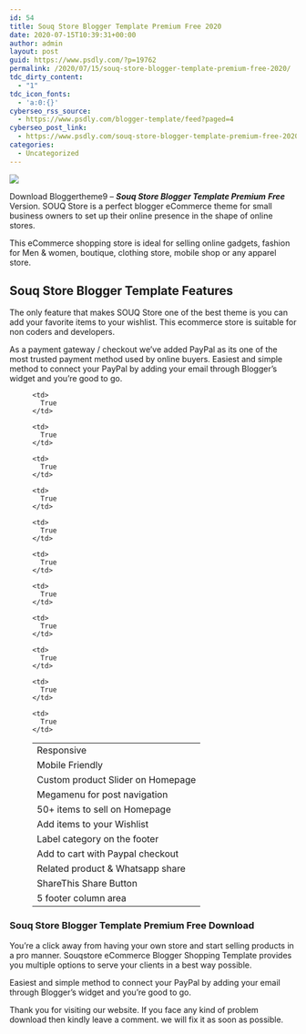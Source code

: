 ```yaml
---
id: 54
title: Souq Store Blogger Template Premium Free 2020
date: 2020-07-15T10:39:31+00:00
author: admin
layout: post
guid: https://www.psdly.com/?p=19762
permalink: /2020/07/15/souq-store-blogger-template-premium-free-2020/
tdc_dirty_content:
  - "1"
tdc_icon_fonts:
  - 'a:0:{}'
cyberseo_rss_source:
  - https://www.psdly.com/blogger-template/feed?paged=4
cyberseo_post_link:
  - https://www.psdly.com/souq-store-blogger-template-premium-free-2020
categories:
  - Uncategorized
---
```

<div>
  <img src="https://i2.wp.com/www.psdly.com/wp-content/uploads/2020/07/Souq-Store-Blogger-Template-Premium-Version-Free-Download.jpg" class="ff-og-image-inserted" />
</div>

Download Bloggertheme9 – **_Souq Store Blogger Template Premium_** **_Free_** Version. SOUQ Store is a perfect blogger eCommerce theme for small business owners to set up their online presence in the shape of online stores.

This eCommerce shopping store is ideal for selling online gadgets, fashion for Men & women, boutique, clothing store, mobile shop or any apparel store.

## Souq Store Blogger Template Features

The only feature that makes SOUQ Store one of the best theme is you can add your favorite items to your wishlist. This ecommerce store is suitable for non coders and developers.

As a payment gateway / checkout we’ve added PayPal as its one of the most trusted payment method used by online buyers. Easiest and simple method to connect your PayPal by adding your email through Blogger’s widget and you’re good to go.<figure class="wp-block-table"> 

<table>
  <tr>
    <td>
      Responsive
    </td>
    
    <td>
      True
    </td>
  </tr>
  
  <tr>
    <td>
      Mobile Friendly
    </td>
    
    <td>
      True
    </td>
  </tr>
  
  <tr readability="2">
    <td>
      Custom product Slider on Homepage
    </td>
    
    <td>
      True
    </td>
  </tr>
  
  <tr readability="2">
    <td>
      Megamenu for post navigation
    </td>
    
    <td>
      True
    </td>
  </tr>
  
  <tr readability="2">
    <td>
      50+ items to sell on Homepage
    </td>
    
    <td>
      True
    </td>
  </tr>
  
  <tr readability="2">
    <td>
      Add items to your Wishlist
    </td>
    
    <td>
      True
    </td>
  </tr>
  
  <tr readability="2">
    <td>
      Label category on the footer
    </td>
    
    <td>
      True
    </td>
  </tr>
  
  <tr readability="2">
    <td>
      Add to cart with Paypal checkout
    </td>
    
    <td>
      True
    </td>
  </tr>
  
  <tr readability="2">
    <td>
      Related product & Whatsapp share
    </td>
    
    <td>
      True
    </td>
  </tr>
  
  <tr>
    <td>
      ShareThis Share Button
    </td>
    
    <td>
      True
    </td>
  </tr>
  
  <tr>
    <td>
      5 footer column area
    </td>
    
    <td>
      True
    </td>
  </tr>
</table></figure> 

### Souq Store Blogger Template Premium Free Download

You’re a click away from having your own store and start selling products in a pro manner. Souqstore eCommerce Blogger Shopping Template provides you multiple options to serve your clients in a best way possible.

Easiest and simple method to connect your PayPal by adding your email through Blogger’s widget and you’re good to go.

Thank you for visiting our website. If you face any kind of problem download then kindly leave a comment. we will fix it as soon as possible.